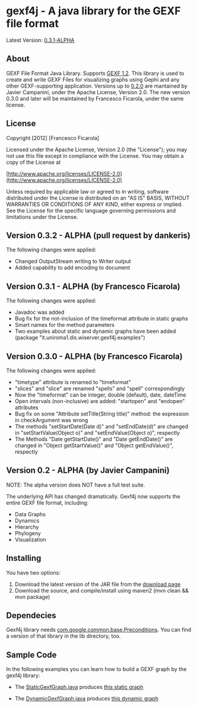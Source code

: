 gexf4j - A java library for the GEXF file format
=================

Latest Version: [0.3.1-ALPHA](http://github.com/francesco-ficarola/gexf4j)

About
------------------
GEXF File Format Java Library. Supports [GEXF 1.2](http://gexf.net/format/index.html). This library is used to create and write GEXF Files for visualizing graphs using Gephi and any other GEXF-supporting application.
Versions up to [0.2.0](https://github.com/jmcampanini/gexf4j-core) are mantained by Javier Campanini, under the Apache License, Version 2.0. The new version 0.3.0 and later will be maintained by Francesco Ficarola, under the same license. 

License
------------------
Copyright [2012] [Francesco Ficarola]

Licensed under the Apache License, Version 2.0 (the "License"); you may not use this file except in compliance with the License. You may obtain a copy of the License at

[http://www.apache.org/licenses/LICENSE-2.0](http://www.apache.org/licenses/LICENSE-2.0)

Unless required by applicable law or agreed to in writing, software distributed under the License is distributed on an "AS IS" BASIS, WITHOUT WARRANTIES OR CONDITIONS OF ANY KIND, either express or implied. See the License for the specific language governing permissions and limitations under the License.

Version 0.3.2 - ALPHA (pull request by dankeris)
------------------
The following changes were applied:

* Changed OutputStream writing to Writer output
* Added capability to add encoding to document

Version 0.3.1 - ALPHA (by Francesco Ficarola)
------------------
The following changes were applied:

* Javadoc was added
* Bug fix for the not-inclusion of the timeformat attribute in static graphs
* Smart names for the method parameters
* Two examples about static and dynamic graphs have been added (package "it.uniroma1.dis.wiserver.gexf4j.examples")

Version 0.3.0 - ALPHA (by Francesco Ficarola)
------------------
The following changes were applied:

* "timetype" attribute is renamed to "timeformat"
* "slices" and "slice" are renamed "spells" and "spell" correspondingly
* Now the "timeformat" can be integer, double (default), date, dateTime
* Open intervals (non-inclusive) are added: "startopen" and "endopen" attributes
* Bug fix on some "Attribute setTitle(String title)" method: the expression in checkArgument was wrong
* The methods "setStartDate(Date d)" and "setEndDate(d)" are changed in "setStartValue(Object o)" and "setEndValue(Object o)", respectly
* The Methods "Date getStartDate()" and "Date getEndDate()" are changed in "Object getStartValue()" and "Object getEndValue()", respectly

Version 0.2 - ALPHA (by Javier Campanini)
------------------
NOTE: The alpha version does NOT have a full test suite.

The underlying API has changed dramatically. Gexf4j now supports the entire GEXF file format, including:

* Data Graphs
* Dynamics
* Hierarchy
* Phylogeny
* Visualization

Installing
------------------
You have two options:

1. Download the latest version of the JAR file from the [download page](https://github.com/francesco-ficarola/gexf4j/downloads)
2. Download the source, and compile/install using maven2 (mvn clean && mvn package)

Dependecies
------------------
Gexf4j library needs [com.google.common.base.Preconditions](http://code.google.com/p/guava-libraries/). You can find a version of that library in the lib directory, too.

Sample Code
------------------
In the following examples you can learn how to build a GEXF graph by the gexf4j library:

* The [StaticGexfGraph.java](https://github.com/francesco-ficarola/gexf4j/blob/master/src/examples/java/it/uniroma1/dis/wiserver/gexf4j/examples/StaticGexfGraph.java) produces [this static graph](https://github.com/downloads/francesco-ficarola/gexf4j/static_graph_sample.gexf)

* The [DynamicGexfGraph.java](https://github.com/francesco-ficarola/gexf4j/blob/master/src/examples/java/it/uniroma1/dis/wiserver/gexf4j/examples/DynamicGexfGraph.java) produces [this dynamic graph](https://github.com/downloads/francesco-ficarola/gexf4j/dynamic_graph_sample.gexf)
